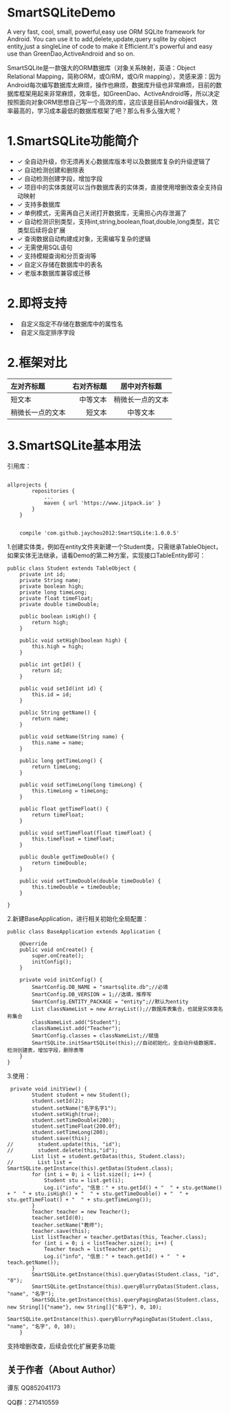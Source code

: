 # SmartSQLiteDemo

A very fast, cool, small, powerful,easy use ORM SQLite framework for Android. You can use it to add,delete,update,query sqlite by object entity,just 
a singleLine of code to make it Efficient.It's powerful and easy use than GreenDao,ActiveAndroid and so on.

SmartSQLite是一款强大的ORM数据库（对象关系映射，英语：Object Relational Mapping，简称ORM，或O/RM，或O/R mapping），灵感来源：因为Android每次编写数据库太麻烦，操作也麻烦，数据库升级也非常麻烦，目前的数据库框架用起来非常麻烦，效率低，如GreenDao、ActiveAndroid等，所以决定按照面向对象ORM思想自己写一个高效的库，这应该是目前Android最强大，效率最高的，学习成本最低的数据库框架了吧？那么有多么强大呢？

# 1.SmartSQLite功能简介

* ✓ 全自动升级，你无须再关心数据库版本号以及数据库复杂的升级逻辑了
* ✓ 自动检测创建和删除表
* ✓ 自动检测创建字段，增加字段
* ✓ 项目中的实体类就可以当作数据库表的实体类，直接使用增删改查全支持自动映射
* ✓ 支持多数据库
* ✓ 单例模式，无需再自己关闭打开数据库，无需担心内存泄漏了
* ✓ 自动检测识别类型，支持int,string,boolean,float,double,long类型，其它类型后续将会扩展
* ✓ 查询数据自动构建成对象，无需编写复杂的逻辑
* ✓ 无需使用SQL语句
* ✓ 支持模糊查询和分页查询等
* ✓ 自定义存储在数据库中的表名
* ✓ 老版本数据库兼容或迁移

# 2.即将支持

*   自定义指定不存储在数据库中的属性名
*   自定义指定排序字段

# 2.框架对比

| 左对齐标题 | 右对齐标题 | 居中对齐标题 |
| :------| ------: | :------: |
| 短文本 | 中等文本 | 稍微长一点的文本 |
| 稍微长一点的文本 | 短文本 | 中等文本 |

# 3.SmartSQLite基本用法

引用库：
<pre><code>
allprojects {
		repositories {
			...
			maven { url 'https://www.jitpack.io' }
		}
	}
</pre></code>

<pre><code>
    compile 'com.github.jaychou2012:SmartSQLite:1.0.0.5'
</pre></code>

1.创建实体类，例如在entity文件夹新建一个Student类，只需继承TableObject，如果实体无法继承，请看Demo的第二种方案，实现接口TableEntity即可：

<pre><code>public class Student extends TableObject {
    private int id;
    private String name;
    private boolean high;
    private long timeLong;
    private float timeFloat;
    private double timeDouble;

    public boolean isHigh() {
        return high;
    }

    public void setHigh(boolean high) {
        this.high = high;
    }

    public int getId() {
        return id;
    }

    public void setId(int id) {
        this.id = id;
    }

    public String getName() {
        return name;
    }

    public void setName(String name) {
        this.name = name;
    }

    public long getTimeLong() {
        return timeLong;
    }

    public void setTimeLong(long timeLong) {
        this.timeLong = timeLong;
    }

    public float getTimeFloat() {
        return timeFloat;
    }

    public void setTimeFloat(float timeFloat) {
        this.timeFloat = timeFloat;
    }

    public double getTimeDouble() {
        return timeDouble;
    }

    public void setTimeDouble(double timeDouble) {
        this.timeDouble = timeDouble;
    }

}
</code></pre>
2.新建BaseApplication，进行相关初始化全局配置：
<pre><code>public class BaseApplication extends Application {

    @Override
    public void onCreate() {
        super.onCreate();
        initConfig();
    }

    private void initConfig() {
        SmartConfig.DB_NAME = "smartsqlite.db";//必填
        SmartConfig.DB_VERSION = 1;//选填，推荐写
        SmartConfig.ENTITY_PACKAGE = "entity";//默认为entity
        List<String> classNameList = new ArrayList<String>();//数据库表集合，也就是实体类名称集合
        classNameList.add("Student");
        classNameList.add("Teacher");
        SmartConfig.classes = classNameList;//赋值
        SmartSQLite.initSmartSQLite(this);//自动初始化，全自动升级数据库，检测创建表，增加字段，删除表等
    }
}
</code></pre>
3.使用：
<pre><code> private void initView() {
        Student student = new Student();
        student.setId(2);
        student.setName("名字名字1");
        student.setHigh(true);
        student.setTimeDouble(200);
        student.setTimeFloat(200.0f);
        student.setTimeLong(200);
        student.save(this);
//        student.update(this, "id");
//        student.delete(this,"id");
        List<Student> list = student.getDatas(this, Student.class);
//        List<Student> list = SmartSQLite.getInstance(this).getDatas(Student.class);
        for (int i = 0; i < list.size(); i++) {
            Student stu = list.get(i);
            Log.i("info", "信息：" + stu.getId() + "  " + stu.getName() + "  " + stu.isHigh() + "  " + stu.getTimeDouble() + "  " + stu.getTimeFloat() + "  " + stu.getTimeLong());
        }
        Teacher teacher = new Teacher();
        teacher.setId(0);
        teacher.setName("教师");
        teacher.save(this);
        List<Teacher> listTeacher = teacher.getDatas(this, Teacher.class);
        for (int i = 0; i < listTeacher.size(); i++) {
            Teacher teach = listTeacher.get(i);
            Log.i("info", "信息：" + teach.getId() + "  " + teach.getName());
        }
        SmartSQLite.getInstance(this).queryDatas(Student.class, "id", "0");
        SmartSQLite.getInstance(this).queryBlurryDatas(Student.class, "name", "名字");
        SmartSQLite.getInstance(this).queryPagingDatas(Student.class, new String[]{"name"}, new String[]{"名字"}, 0, 10);
        SmartSQLite.getInstance(this).queryBlurryPagingDatas(Student.class, "name", "名字", 0, 10);
    }
</code></pre>

支持增删改查，后续会优化扩展更多功能

## 关于作者（About Author）

谭东  QQ852041173

QQ群：271410559
